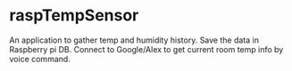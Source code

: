 # raspTempSensor
An application to gather temp and humidity history.
Save the data in Raspberry pi DB.
Connect to Google/Alex to get current room temp info by voice command.
